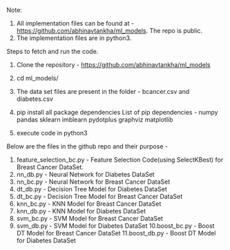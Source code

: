 Note:
1. All implementation files can be found at - https://github.com/abhinavtankha/ml_models. The repo is public.
2. The implementation files are in python3.

Steps to fetch and run the code.
1. Clone the repository - https://github.com/abhinavtankha/ml_models
2. cd ml_models/
2. The data set files are present in the folder - bcancer.csv and diabetes.csv
2. pip install all package dependencies
List of pip dependencies - numpy
pandas
sklearn
imblearn
pydotplus
graphviz
matplotlib

3. execute code in python3

Below are the files in the github repo and their purpose -

1. feature_selection_bc.py - Feature Selection Code(using SelectKBest) for Breast Cancer DataSet.
2. nn_db.py - Neural Network for Diabetes DataSet
3. nn_bc.py - Neural Network for Breast Cancer DataSet
4. dt_db.py - Decision Tree Model for Diabetes DataSet
5. dt_bc.py - Decision Tree Model for Breast Cancer DataSet
6. knn_bc.py - KNN Model for Breast Cancer DataSet
7. knn_db.py - KNN Model for Diabetes DataSet
8. svm_bc.py - SVM Model for Breast Cancer DataSet
9. svm_db.py - SVM Model for Diabetes DataSet
10.boost_bc.py - Boost DT Model for Breast Cancer DataSet
11.boost_db.py - Boost DT Model for Diabetes DataSet
